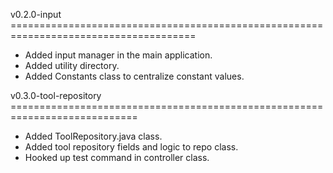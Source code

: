 v0.2.0-input ======================================================================================
- Added input manager in the main application.
- Added utility directory.
- Added Constants class to centralize constant values.

v0.3.0-tool-repository ============================================================================
- Added ToolRepository.java class.
- Added tool repository fields and logic to repo class.
- Hooked up test command in controller class.
